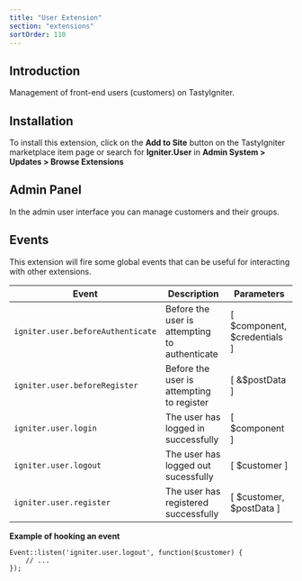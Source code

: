 ```yaml
---
title: "User Extension"
section: "extensions"
sortOrder: 110
---
```


## Introduction

Management of front-end users (customers) on TastyIgniter.

## Installation

To install this extension, click on the **Add to Site** button on the TastyIgniter marketplace item page or search
for **Igniter.User** in **Admin System > Updates > Browse Extensions**

## Admin Panel

In the admin user interface you can manage customers and their groups.

## Events

This extension will fire some global events that can be useful for interacting with other extensions.

| Event | Description | Parameters |
| ----- | ----------- | ---------- |
| `igniter.user.beforeAuthenticate` | Before the user is attempting to authenticate    |      [ $component, $credentials ]    |
| `igniter.user.beforeRegister` | Before the user is attempting to register  |        [ &$postData ]  |
| `igniter.user.login` | The user has logged in successfully  |         [ $component ]    |
| `igniter.user.logout` | The user has logged out sucessfully  |        [ $customer ] |
| `igniter.user.register` | The user has registered successfully |        [ $customer, $postData ]    |

**Example of hooking an event**

```
Event::listen('igniter.user.logout', function($customer) {
    // ...
});
```

